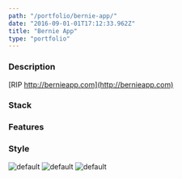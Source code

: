 ```yaml
---
path: "/portfolio/bernie-app/"
date: "2016-09-01-01T17:12:33.962Z"
title: "Bernie App"
type: "portfolio"
---
```


### Description
[RIP http://bernieapp.com](http://bernieapp.com)

### Stack


### Features


### Style


![default](https://storage.googleapis.com/russellmschmidt-net-portfolio/portraits/russell-portrait-1.jpg)
![default](https://storage.googleapis.com/russellmschmidt-net-portfolio/portraits/russell-portrait-2.jpg)
![default](https://storage.googleapis.com/russellmschmidt-net-portfolio/portraits/russell-portrait-3.jpg)